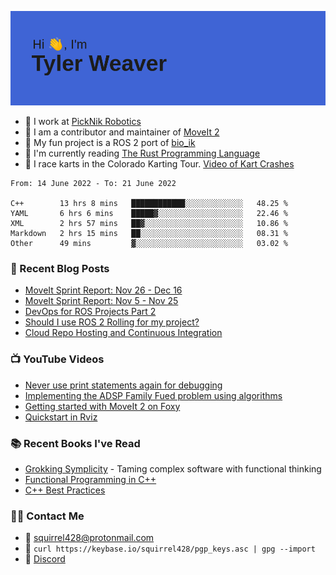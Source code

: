 [![Hi, I'm Tyler Weaver](https://github.com/tylerjw/tylerjw/blob/main/header.png?raw=true)](#)

- :office: I work at [PickNik Robotics](https://picknik.ai)
- :robot: I am a contributor and maintainer of [MoveIt 2](https://moveit.picknik.ai/foxy/index.html)
- :rocket: My fun project is a ROS 2 port of [bio_ik](https://github.com/tylerjw/bio_ik)
- :crab: I'm currently reading [The Rust Programming Language](https://doc.rust-lang.org/book/)
- :checkered_flag: I race karts in the Colorado Karting Tour.  [Video of Kart Crashes](https://www.youtube.com/watch?v=cfdHdgqLnpM)

<!--START_SECTION:waka-->

```text
From: 14 June 2022 - To: 21 June 2022

C++        13 hrs 8 mins   ████████████░░░░░░░░░░░░░   48.25 %
YAML       6 hrs 6 mins    █████▓░░░░░░░░░░░░░░░░░░░   22.46 %
XML        2 hrs 57 mins   ██▓░░░░░░░░░░░░░░░░░░░░░░   10.86 %
Markdown   2 hrs 15 mins   ██░░░░░░░░░░░░░░░░░░░░░░░   08.31 %
Other      49 mins         ▓░░░░░░░░░░░░░░░░░░░░░░░░   03.02 %
```

<!--END_SECTION:waka-->

### :orange_book: Recent Blog Posts

- [MoveIt Sprint Report: Nov 26 - Dec 16](https://moveit.ros.org/moveit/ros/2021/12/17/sprint-report-3.html)
- [MoveIt Sprint Report: Nov 5 - Nov 25](https://moveit.ros.org/moveit/ros/2021/11/30/sprint-report-2.html)
- [DevOps for ROS Projects Part 2](http://picknik.ai/ros/moveit/devops/2021/12/14/DevOps-for-ROS-Projects-Part-2.html)
- [Should I use ROS 2 Rolling for my project?](http://picknik.ai/ros/ros2/releases/moveit/2021/08/18/rolling-ridley.html)
- [Cloud Repo Hosting and Continuous Integration](http://picknik.ai/ros2/moveit2/devops/2021/02/18/DevOps-for-ROS-part1.html)

### :tv: YouTube Videos

- [Never use print statements again for debugging](https://www.youtube.com/watch?v=-Ab47MMmjcM)
- [Implementing the ADSP Family Fued problem using algorithms](https://www.youtube.com/watch?v=je9QQz7vr3s)
- [Getting started with MoveIt 2 on Foxy](https://www.youtube.com/watch?v=k85fH0snRm8)
- [Quickstart in Rviz](https://www.youtube.com/watch?v=kOGFvq9IriI)

### :books: Recent Books I've Read

- [Grokking Symplicity](https://www.manning.com/books/grokking-simplicity) - Taming complex software with functional thinking
- [Functional Programming in C++](https://www.manning.com/books/functional-programming-in-c-plus-plus)
- [C++ Best Practices](https://leanpub.com/cppbestpractices)

### :technologist: Contact Me

- :email: <squirrel428@protonmail.com>
- :key: `curl https://keybase.io/squirrel428/pgp_keys.asc | gpg --import`
- :speech_balloon: [Discord](https://discord.gg/RrySut8)
